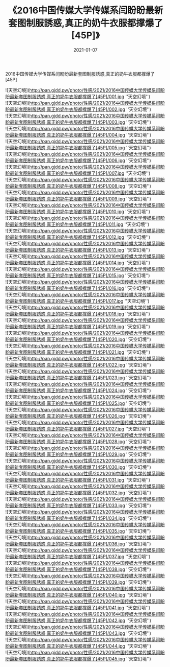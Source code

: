 ﻿---
layout: post
title:  《2016中国传媒大学传媒系闫盼盼最新套图制服誘惑,真正的奶牛衣服都撑爆了[45P]》
date:   2021-01-07
img: http://pan.gjdd.pw/photo/性感/2021/2016中国传媒大学传媒系闫盼盼最新套图制服誘惑,真正的奶牛衣服都撑爆了[45P]/000.jpg
categories: [美女, 性感, 泳衣]
---

2016中国传媒大学传媒系闫盼盼最新套图制服誘惑,真正的奶牛衣服都撑爆了[45P]



![天空幻境](http://pan.gjdd.pw/photo/性感/2021/2016中国传媒大学传媒系闫盼盼最新套图制服誘惑,真正的奶牛衣服都撑爆了[45P]/001.jpg ''天空幻境'') <br>
![天空幻境](http://pan.gjdd.pw/photo/性感/2021/2016中国传媒大学传媒系闫盼盼最新套图制服誘惑,真正的奶牛衣服都撑爆了[45P]/002.jpg ''天空幻境'') <br>
![天空幻境](http://pan.gjdd.pw/photo/性感/2021/2016中国传媒大学传媒系闫盼盼最新套图制服誘惑,真正的奶牛衣服都撑爆了[45P]/003.jpg ''天空幻境'') <br>
![天空幻境](http://pan.gjdd.pw/photo/性感/2021/2016中国传媒大学传媒系闫盼盼最新套图制服誘惑,真正的奶牛衣服都撑爆了[45P]/004.jpg ''天空幻境'') <br>
![天空幻境](http://pan.gjdd.pw/photo/性感/2021/2016中国传媒大学传媒系闫盼盼最新套图制服誘惑,真正的奶牛衣服都撑爆了[45P]/005.jpg ''天空幻境'') <br>
![天空幻境](http://pan.gjdd.pw/photo/性感/2021/2016中国传媒大学传媒系闫盼盼最新套图制服誘惑,真正的奶牛衣服都撑爆了[45P]/006.jpg ''天空幻境'') <br>
![天空幻境](http://pan.gjdd.pw/photo/性感/2021/2016中国传媒大学传媒系闫盼盼最新套图制服誘惑,真正的奶牛衣服都撑爆了[45P]/007.jpg ''天空幻境'') <br>
![天空幻境](http://pan.gjdd.pw/photo/性感/2021/2016中国传媒大学传媒系闫盼盼最新套图制服誘惑,真正的奶牛衣服都撑爆了[45P]/008.jpg ''天空幻境'') <br>
![天空幻境](http://pan.gjdd.pw/photo/性感/2021/2016中国传媒大学传媒系闫盼盼最新套图制服誘惑,真正的奶牛衣服都撑爆了[45P]/009.jpg ''天空幻境'') <br>
![天空幻境](http://pan.gjdd.pw/photo/性感/2021/2016中国传媒大学传媒系闫盼盼最新套图制服誘惑,真正的奶牛衣服都撑爆了[45P]/010.jpg ''天空幻境'') <br>
![天空幻境](http://pan.gjdd.pw/photo/性感/2021/2016中国传媒大学传媒系闫盼盼最新套图制服誘惑,真正的奶牛衣服都撑爆了[45P]/011.jpg ''天空幻境'') <br>
![天空幻境](http://pan.gjdd.pw/photo/性感/2021/2016中国传媒大学传媒系闫盼盼最新套图制服誘惑,真正的奶牛衣服都撑爆了[45P]/012.jpg ''天空幻境'') <br>
![天空幻境](http://pan.gjdd.pw/photo/性感/2021/2016中国传媒大学传媒系闫盼盼最新套图制服誘惑,真正的奶牛衣服都撑爆了[45P]/013.jpg ''天空幻境'') <br>
![天空幻境](http://pan.gjdd.pw/photo/性感/2021/2016中国传媒大学传媒系闫盼盼最新套图制服誘惑,真正的奶牛衣服都撑爆了[45P]/014.jpg ''天空幻境'') <br>
![天空幻境](http://pan.gjdd.pw/photo/性感/2021/2016中国传媒大学传媒系闫盼盼最新套图制服誘惑,真正的奶牛衣服都撑爆了[45P]/015.jpg ''天空幻境'') <br>
![天空幻境](http://pan.gjdd.pw/photo/性感/2021/2016中国传媒大学传媒系闫盼盼最新套图制服誘惑,真正的奶牛衣服都撑爆了[45P]/016.jpg ''天空幻境'') <br>
![天空幻境](http://pan.gjdd.pw/photo/性感/2021/2016中国传媒大学传媒系闫盼盼最新套图制服誘惑,真正的奶牛衣服都撑爆了[45P]/017.jpg ''天空幻境'') <br>
![天空幻境](http://pan.gjdd.pw/photo/性感/2021/2016中国传媒大学传媒系闫盼盼最新套图制服誘惑,真正的奶牛衣服都撑爆了[45P]/018.jpg ''天空幻境'') <br>
![天空幻境](http://pan.gjdd.pw/photo/性感/2021/2016中国传媒大学传媒系闫盼盼最新套图制服誘惑,真正的奶牛衣服都撑爆了[45P]/019.jpg ''天空幻境'') <br>
![天空幻境](http://pan.gjdd.pw/photo/性感/2021/2016中国传媒大学传媒系闫盼盼最新套图制服誘惑,真正的奶牛衣服都撑爆了[45P]/020.jpg ''天空幻境'') <br>
![天空幻境](http://pan.gjdd.pw/photo/性感/2021/2016中国传媒大学传媒系闫盼盼最新套图制服誘惑,真正的奶牛衣服都撑爆了[45P]/021.jpg ''天空幻境'') <br>
![天空幻境](http://pan.gjdd.pw/photo/性感/2021/2016中国传媒大学传媒系闫盼盼最新套图制服誘惑,真正的奶牛衣服都撑爆了[45P]/022.jpg ''天空幻境'') <br>
![天空幻境](http://pan.gjdd.pw/photo/性感/2021/2016中国传媒大学传媒系闫盼盼最新套图制服誘惑,真正的奶牛衣服都撑爆了[45P]/023.jpg ''天空幻境'') <br>
![天空幻境](http://pan.gjdd.pw/photo/性感/2021/2016中国传媒大学传媒系闫盼盼最新套图制服誘惑,真正的奶牛衣服都撑爆了[45P]/024.jpg ''天空幻境'') <br>
![天空幻境](http://pan.gjdd.pw/photo/性感/2021/2016中国传媒大学传媒系闫盼盼最新套图制服誘惑,真正的奶牛衣服都撑爆了[45P]/025.jpg ''天空幻境'') <br>
![天空幻境](http://pan.gjdd.pw/photo/性感/2021/2016中国传媒大学传媒系闫盼盼最新套图制服誘惑,真正的奶牛衣服都撑爆了[45P]/026.jpg ''天空幻境'') <br>
![天空幻境](http://pan.gjdd.pw/photo/性感/2021/2016中国传媒大学传媒系闫盼盼最新套图制服誘惑,真正的奶牛衣服都撑爆了[45P]/027.jpg ''天空幻境'') <br>
![天空幻境](http://pan.gjdd.pw/photo/性感/2021/2016中国传媒大学传媒系闫盼盼最新套图制服誘惑,真正的奶牛衣服都撑爆了[45P]/028.jpg ''天空幻境'') <br>
![天空幻境](http://pan.gjdd.pw/photo/性感/2021/2016中国传媒大学传媒系闫盼盼最新套图制服誘惑,真正的奶牛衣服都撑爆了[45P]/029.jpg ''天空幻境'') <br>
![天空幻境](http://pan.gjdd.pw/photo/性感/2021/2016中国传媒大学传媒系闫盼盼最新套图制服誘惑,真正的奶牛衣服都撑爆了[45P]/030.jpg ''天空幻境'') <br>
![天空幻境](http://pan.gjdd.pw/photo/性感/2021/2016中国传媒大学传媒系闫盼盼最新套图制服誘惑,真正的奶牛衣服都撑爆了[45P]/031.jpg ''天空幻境'') <br>
![天空幻境](http://pan.gjdd.pw/photo/性感/2021/2016中国传媒大学传媒系闫盼盼最新套图制服誘惑,真正的奶牛衣服都撑爆了[45P]/032.jpg ''天空幻境'') <br>
![天空幻境](http://pan.gjdd.pw/photo/性感/2021/2016中国传媒大学传媒系闫盼盼最新套图制服誘惑,真正的奶牛衣服都撑爆了[45P]/033.jpg ''天空幻境'') <br>
![天空幻境](http://pan.gjdd.pw/photo/性感/2021/2016中国传媒大学传媒系闫盼盼最新套图制服誘惑,真正的奶牛衣服都撑爆了[45P]/034.jpg ''天空幻境'') <br>
![天空幻境](http://pan.gjdd.pw/photo/性感/2021/2016中国传媒大学传媒系闫盼盼最新套图制服誘惑,真正的奶牛衣服都撑爆了[45P]/035.jpg ''天空幻境'') <br>
![天空幻境](http://pan.gjdd.pw/photo/性感/2021/2016中国传媒大学传媒系闫盼盼最新套图制服誘惑,真正的奶牛衣服都撑爆了[45P]/036.jpg ''天空幻境'') <br>
![天空幻境](http://pan.gjdd.pw/photo/性感/2021/2016中国传媒大学传媒系闫盼盼最新套图制服誘惑,真正的奶牛衣服都撑爆了[45P]/037.jpg ''天空幻境'') <br>
![天空幻境](http://pan.gjdd.pw/photo/性感/2021/2016中国传媒大学传媒系闫盼盼最新套图制服誘惑,真正的奶牛衣服都撑爆了[45P]/038.jpg ''天空幻境'') <br>
![天空幻境](http://pan.gjdd.pw/photo/性感/2021/2016中国传媒大学传媒系闫盼盼最新套图制服誘惑,真正的奶牛衣服都撑爆了[45P]/039.jpg ''天空幻境'') <br>
![天空幻境](http://pan.gjdd.pw/photo/性感/2021/2016中国传媒大学传媒系闫盼盼最新套图制服誘惑,真正的奶牛衣服都撑爆了[45P]/040.jpg ''天空幻境'') <br>
![天空幻境](http://pan.gjdd.pw/photo/性感/2021/2016中国传媒大学传媒系闫盼盼最新套图制服誘惑,真正的奶牛衣服都撑爆了[45P]/041.jpg ''天空幻境'') <br>
![天空幻境](http://pan.gjdd.pw/photo/性感/2021/2016中国传媒大学传媒系闫盼盼最新套图制服誘惑,真正的奶牛衣服都撑爆了[45P]/042.jpg ''天空幻境'') <br>
![天空幻境](http://pan.gjdd.pw/photo/性感/2021/2016中国传媒大学传媒系闫盼盼最新套图制服誘惑,真正的奶牛衣服都撑爆了[45P]/043.jpg ''天空幻境'') <br>
![天空幻境](http://pan.gjdd.pw/photo/性感/2021/2016中国传媒大学传媒系闫盼盼最新套图制服誘惑,真正的奶牛衣服都撑爆了[45P]/044.jpg ''天空幻境'') <br>
![天空幻境](http://pan.gjdd.pw/photo/性感/2021/2016中国传媒大学传媒系闫盼盼最新套图制服誘惑,真正的奶牛衣服都撑爆了[45P]/045.jpg ''天空幻境'') <br>